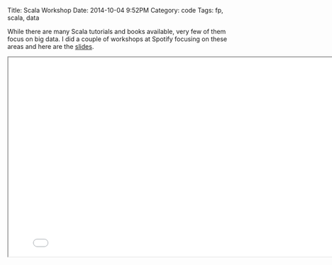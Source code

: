 Title: Scala Workshop
Date: 2014-10-04 9:52PM
Category: code
Tags: fp, scala, data

While there are many Scala tutorials and books available, very few of them focus on big data. I did a couple of workshops at Spotify focusing on these areas and here are the [slides](/slides/workshop.html).

<iframe src="/slides/workshop.html" width="800" height="450"></iframe>
